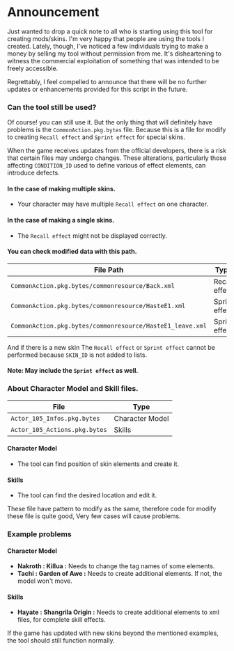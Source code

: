 
# Announcement

Just wanted to drop a quick note to all who is starting using this tool for creating mods/skins. I'm very happy that people are using the tools I created. Lately, though, I've noticed a few individuals trying to make a money by selling my tool without permission from me. It's disheartening to witness the commercial exploitation of something that was intended to be freely accessible. 

Regrettably, I feel compelled to announce that there will be no further updates or enhancements provided for this script in the future.

### Can the tool still be used?

Of course! you can still use it. But the only thing that will definitely have problems is the `CommonAction.pkg.bytes` file. Because this is a file for modify to creating `Recall effect` and `Sprint effect` for special skins.

When the game receives updates from the official developers, there is a risk that certain files may undergo changes. These alterations, particularly those affecting `CONDITION_ID` used to define various of effect elements, can introduce defects. 

#### In the case of making multiple skins.
- Your character may have multiple `Recall effect` on one character.

#### In the case of making a single skins.
- The `Recall effect` might not be displayed correctly.

#### You can check modified data with this path.

| File Path                                                 | Type            |
| --------------------------------------------------------- | --------------- |
| `CommonAction.pkg.bytes/commonresource/Back.xml`          | Recall effect   |
| `CommonAction.pkg.bytes/commonresource/HasteE1.xml`       | Sprint effect   |
| `CommonAction.pkg.bytes/commonresource/HasteE1_leave.xml` | Sprint effect   |

And if there is a new skin The `Recall effect` or `Sprint effect` cannot be performed because `SKIN_ID` is not added to lists.

#### Note: May include the `Sprint effect` as well.

### About Character Model and Skill files.

| File                          | Type            |
| ----------------------------- | --------------- |
| `Actor_105_Infos.pkg.bytes`   | Character Model |
| `Actor_105_Actions.pkg.bytes` | Skills          |  

#### Character Model
- The tool can find position of skin elements and create it.

#### Skills
- The tool can find the desired location and edit it.

These file have pattern to modify as the same, therefore code for modify these file is quite good, Very few cases will cause problems.

### Example problems

#### Character Model
- **Nakroth : Killua :** Needs to change the tag names of some elements.
- **Tachi : Garden of Awe :** Needs to create additional elements. If not, the model won't move.

#### Skills
- **Hayate : Shangrila Origin :** Needs to create additional elements to xml files, for complete skill effects.

If the game has updated with new skins beyond the mentioned examples, the tool should still function normally.

